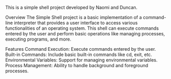 This is a simple shell project developed by Naomi and Duncan.

Overview
The Simple Shell project is a basic implementation of a command-line interpreter that provides a user interface to access various functionalities of an operating system. This shell can execute commands entered by the user and perform basic operations like managing processes, executing programs, and more.

Features
Command Execution: Execute commands entered by the user.
Built-in Commands: Include basic built-in commands like cd, exit, etc.
Environmental Variables: Support for managing environmental variables.
Process Management: Ability to handle background and foreground processes.
